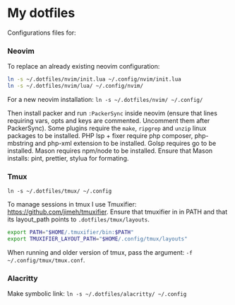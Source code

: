 # My dotfiles

Configurations files for:

### Neovim

To replace an already existing neovim configuration:
```bash
ln -s ~/.dotfiles/nvim/init.lua ~/.config/nvim/init.lua
ln -s ~/.dotfiles/nvim/lua/ ~/.config/nvim/
```
For a new neovim installation:
`ln -s ~/.dotfiles/nvim/ ~/.config/`

Then install packer and run `:PackerSync` inside neovim (ensure that lines requiring vars, opts and keys are commented. Uncomment them after PackerSync).
Some plugins require the `make`, `ripgrep` and `unzip` linux packages to be installed.
PHP lsp + fixer require php composer, php-mbstring and php-xml extension to be installed.
Golsp requires go to be installed.
Mason requires npm/node to be installed.
Ensure that Mason installs: pint, prettier, stylua for formating.

### Tmux

`ln -s ~/.dotfiles/tmux/ ~/.config`


To manage sessions in tmux I use Tmuxifier: https://github.com/jimeh/tmuxifier.
Ensure that tmuxifier in in PATH and that its layout_path points to `.dotfiles/tmux/layouts`.
```bash
export PATH="$HOME/.tmuxifier/bin:$PATH"
export TMUXIFIER_LAYOUT_PATH="$HOME/.config/tmux/layouts"
```
When running and older version of tmux, pass the argument: `-f ~/.config/tmux/tmux.conf`.

### Alacritty

Make symbolic link: `ln -s ~/.dotfiles/alacritty/ ~/.config`
